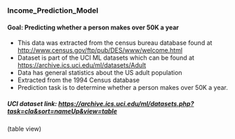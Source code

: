 ### Income_Prediction_Model
#### Goal: Predicting whether a person makes over 50K a year
- This data was extracted from the census bureau database found at
 http://www.census.gov/ftp/pub/DES/www/welcome.html
- Dataset is part of the UCI ML datasets which can be found
 at https://archive.ics.uci.edu/ml/datasets/Adult
 - Data has general statistics about the US adult population
 - Extracted from the 1994 Census database
 - Prediction task is to determine whether a person makes over 50K a year.


##### UCI dataset link: https://archive.ics.uci.edu/ml/datasets.php?task=cla&sort=nameUp&view=table
(table view)
